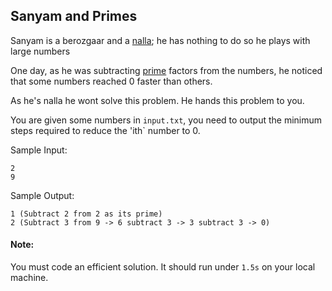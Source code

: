 ## Sanyam and Primes

Sanyam is a berozgaar and a [nalla](https://i.redd.it/70ur0veyu23a1.jpg); he has nothing to do so he plays with large numbers

One day, as he was subtracting [prime](https://i.redd.it/gksawnbn0qs91.jpg) factors from the numbers, he noticed that some numbers reached 0 faster than others.

As he's nalla he wont solve this problem. He hands this problem to you.

You are given some numbers in `input.txt`, you need to output the minimum steps required to reduce the 'ith` number to 0.

Sample Input:
```
2
9
```

Sample Output:
```
1 (Subtract 2 from 2 as its prime)
2 (Subtract 3 from 9 -> 6 subtract 3 -> 3 subtract 3 -> 0)
```

#### Note:
You must code an efficient solution. It should run under `1.5s` on your local machine.
